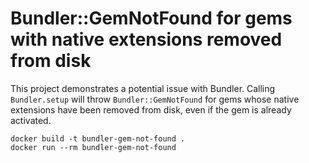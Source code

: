# Bundler::GemNotFound for gems with native extensions removed from disk

This project demonstrates a potential issue with Bundler. Calling `Bundler.setup` will throw `Bundler::GemNotFound` for gems whose native extensions have been removed from disk, even if the gem is already activated.

```
docker build -t bundler-gem-not-found .
docker run --rm bundler-gem-not-found
```
